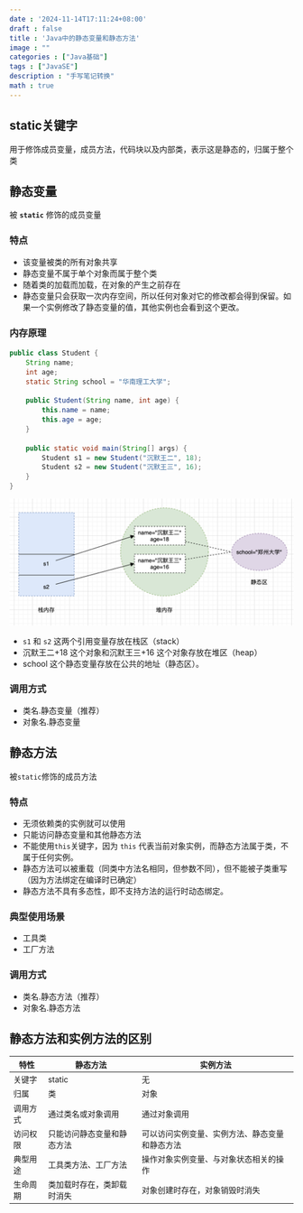 ```yaml
---
date : '2024-11-14T17:11:24+08:00'
draft : false
title : 'Java中的静态变量和静态方法'
image : ""
categories : ["Java基础"]
tags : ["JavaSE"]
description : "手写笔记转换"
math : true
---
```


## static关键字

用于修饰成员变量，成员方法，代码块以及内部类，表示这是静态的，归属于整个类

## 静态变量

被 **`static`** 修饰的成员变量

### 特点

- 该变量被类的所有对象共享
- 静态变量不属于单个对象而属于整个类
- 随着类的加载而加载，在对象的产生之前存在
- 静态变量只会获取一次内存空间，所以任何对象对它的修改都会得到保留。如果一个实例修改了静态变量的值，其他实例也会看到这个更改。

### 内存原理

```java
public class Student {
    String name;
    int age;
    static String school = "华南理工大学";

    public Student(String name, int age) {
        this.name = name;
        this.age = age;
    }

    public static void main(String[] args) {
        Student s1 = new Student("沉默王二", 18);
        Student s2 = new Student("沉默王三", 16);
    }
}
```

![内存示意图](19-01.png)

- `s1` 和 `s2` 这两个引用变量存放在栈区（stack）
- 沉默王二+18 这个对象和沉默王三+16 这个对象存放在堆区（heap）
- school 这个静态变量存放在公共的地址（静态区）。

### 调用方式

- 类名.静态变量（推荐）
- 对象名.静态变量

## 静态方法

被`static`修饰的成员方法

### 特点

- 无须依赖类的实例就可以使用
- 只能访问静态变量和其他静态方法
- 不能使用`this`关键字，因为 `this` 代表当前对象实例，而静态方法属于类，不属于任何实例。
- 静态方法可以被重载（同类中方法名相同，但参数不同），但不能被子类重写（因为方法绑定在编译时已确定）
- 静态方法不具有多态性，即不支持方法的运行时动态绑定。

### 典型使用场景

- 工具类
- 工厂方法

### 调用方式

- 类名.静态方法（推荐）
- 对象名.静态方法

## 静态方法和实例方法的区别

| 特性     | 静态方法                   | 实例方法                                       |
| -------- | -------------------------- | ---------------------------------------------- |
| 关键字   | static                     | 无                                             |
| 归属     | 类                         | 对象                                           |
| 调用方式 | 通过类名或对象调用         | 通过对象调用                                   |
| 访问权限 | 只能访问静态变量和静态方法 | 可以访问实例变量、实例方法、静态变量和静态方法 |
| 典型用途 | 工具类方法、工厂方法       | 操作对象实例变量、与对象状态相关的操作         |
| 生命周期 | 类加载时存在，类卸载时消失 | 对象创建时存在，对象销毁时消失                 |